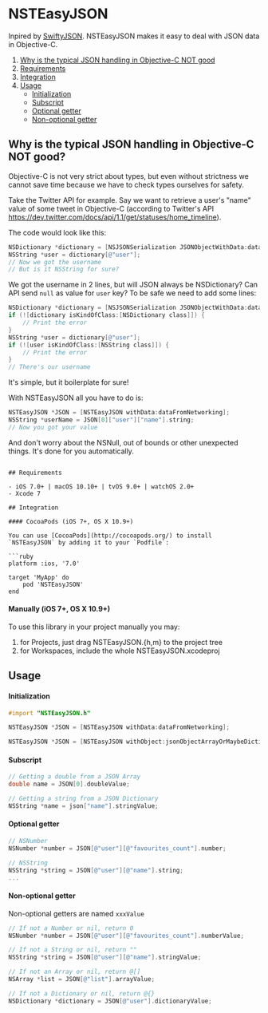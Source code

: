 # NSTEasyJSON

Inpired by [SwiftyJSON](https://github.com/SwiftyJSON/SwiftyJSON). NSTEasyJSON makes it easy to deal with JSON data in Objective-C.

1. [Why is the typical JSON handling in Objective-C NOT good](#why-is-the-typical-json-handling-in-objective-c-not-good)
2. [Requirements](#requirements)
3. [Integration](#integration)
4. [Usage](#usage)
   - [Initialization](#initialization)
   - [Subscript](#subscript)
   - [Optional getter](#optional-getter)
   - [Non-optional getter](#non-optional-getter)

## Why is the typical JSON handling in Objective-C NOT good?

Objective-C is not very strict about types, but even without strictness we cannot save time because we have to check types ourselves for safety.

Take the Twitter API for example. Say we want to retrieve a user's "name" value of some tweet in Objective-C (according to Twitter's API https://dev.twitter.com/docs/api/1.1/get/statuses/home_timeline).

The code would look like this:

```objective-c
NSDictionary *dictionary = [NSJSONSerialization JSONObjectWithData:data options:NSJSONReadingAllowFragments error:&error];
NSString *user = dictionary[@"user"];
// Now we got the username
// But is it NSString for sure?
```

We got the username in 2 lines, but will JSON always be NSDictionary? Can API send `null` as value for `user` key? To be safe we need to add some lines:

```objective-c
NSDictionary *dictionary = [NSJSONSerialization JSONObjectWithData:data options:NSJSONReadingAllowFragments error:&error];
if (![dictionary isKindOfClass:[NSDictionary class]]) {
	// Print the error
}
NSString *user = dictionary[@"user"];
if (![user isKindOfClass:[NSString class]]) {
 	// Print the error
}
// There's our username
```

It's simple, but it boilerplate for sure!

With NSTEasyJSON all you have to do is:

```objective-c
NSTEasyJSON *JSON = [NSTEasyJSON withData:dataFromNetworking];
NSString *userName = JSON[0]["user"]["name"].string;
// Now you got your value
```

And don't worry about the NSNull, out of bounds or other unexpected things. It's done for you automatically.

```

## Requirements

- iOS 7.0+ | macOS 10.10+ | tvOS 9.0+ | watchOS 2.0+
- Xcode 7

## Integration

#### CocoaPods (iOS 7+, OS X 10.9+)

You can use [CocoaPods](http://cocoapods.org/) to install `NSTEasyJSON` by adding it to your `Podfile`:

```ruby
platform :ios, '7.0'

target 'MyApp' do
	pod 'NSTEasyJSON'
end
```

#### Manually (iOS 7+, OS X 10.9+)

To use this library in your project manually you may:  

1. for Projects, just drag NSTEasyJSON.{h,m} to the project tree
2. for Workspaces, include the whole NSTEasyJSON.xcodeproj

## Usage

#### Initialization

```objective-c
#import "NSTEasyJSON.h"
```

```objective-c
NSTEasyJSON *JSON = [NSTEasyJSON withData:dataFromNetworking];
```

```objective-c
NSTEasyJSON *JSON = [NSTEasyJSON withObject:jsonObjectArrayOrMaybeDictionary];
```

#### Subscript

```objective-c
// Getting a double from a JSON Array
double name = JSON[0].doubleValue;
```

```objective-c
// Getting a string from a JSON Dictionary
NSString *name = json["name"].stringValue;
```

#### Optional getter

```objective-c
// NSNumber
NSNumber *number = JSON[@"user"][@"favourites_count"].number;
```

```objective-c
// NSString
NSString *string = JSON[@"user"][@"name"].string;
...
```

#### Non-optional getter

Non-optional getters are named `xxxValue`

```objective-c
// If not a Number or nil, return 0
NSNumber *number = JSON[@"user"][@"favourites_count"].numberValue;
```

```objective-c
// If not a String or nil, return ""
NSString *string = JSON[@"user"][@"name"].stringValue;
```

```objective-c
// If not an Array or nil, return @[]
NSArray *list = JSON[@"list"].arrayValue;
```

```objective-c
// If not a Dictionary or nil, return @{}
NSDictionary *dictionary = JSON[@"user"].dictionaryValue;
```
